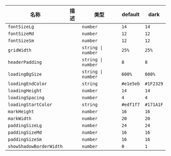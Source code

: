 | 名称 | 描述 | 类型 | default | dark |
|---|---|---|---|---|
| `fontSizeLg` |  | `number` | `14` | `14` |
| `fontSizeMd` |  | `number` | `12` | `12` |
| `fontSizeSm` |  | `number` | `12` | `12` |
| `gridWidth` |  | `string \| number` | `25%` | `25%` |
| `headerPadding` |  | `string \| number` | `8` | `8` |
| `loadingBgSize` |  | `string \| number` | `600%` | `600%` |
| `loadingEndColor` |  | `string` | `#e1e5eb` | `#1F2329` |
| `loadingHeight` |  | `number` | `14` | `14` |
| `loadingSpacing` |  | `number` | `4` | `4` |
| `loadingStartColor` |  | `string` | `#edf1f7` | `#171A1F` |
| `markHeight` |  | `number` | `16` | `16` |
| `markWidth` |  | `number` | `20` | `20` |
| `paddingSizeLg` |  | `number` | `24` | `24` |
| `paddingSizeMd` |  | `number` | `16` | `16` |
| `paddingSizeSm` |  | `number` | `16` | `16` |
| `showShadowBorderWidth` |  | `number` | `0` | `1` |
